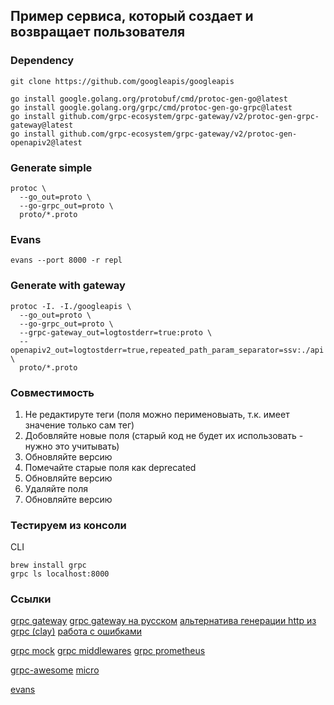 ## Пример сервиса, который создает и возвращает пользователя

### Dependency
```shell
git clone https://github.com/googleapis/googleapis

go install google.golang.org/protobuf/cmd/protoc-gen-go@latest
go install google.golang.org/grpc/cmd/protoc-gen-go-grpc@latest
go install github.com/grpc-ecosystem/grpc-gateway/v2/protoc-gen-grpc-gateway@latest
go install github.com/grpc-ecosystem/grpc-gateway/v2/protoc-gen-openapiv2@latest
```

### Generate simple
```shell
protoc \
  --go_out=proto \
  --go-grpc_out=proto \
  proto/*.proto
```

### Evans
```shell
evans --port 8000 -r repl
```

### Generate with gateway
```shell
protoc -I. -I./googleapis \
  --go_out=proto \
  --go-grpc_out=proto \
  --grpc-gateway_out=logtostderr=true:proto \
  --openapiv2_out=logtostderr=true,repeated_path_param_separator=ssv:./api \
  proto/*.proto
```

### Совместимость

1. Не редактируте теги (поля можно перименовыать, т.к. имеет значение только сам тег)
2. Добовляйте новые поля (старый код не будет их использовать - нужно это учитывать)
3. Обновляйте версию
4. Помечайте старые поля как deprecated
5. Обновляйте версию
6. Удаляйте поля
7. Обновляйте версию

### Тестируем из консоли
CLI
```shell
brew install grpc
grpc ls localhost:8000
```

### Ссылки
[grpc gateway](https://github.com/grpc-ecosystem/grpc-gateway)
[grpc gateway на русском](https://habr.com/ru/post/496574/)
[альтернатива генерации http из grpc (clay)](https://github.com/utrack/clay)
[работа с ошибками](https://jbrandhorst.com/post/grpc-errors/)

[grpc mock](https://github.com/tokopedia/gripmock)
[grpc middlewares](https://github.com/grpc-ecosystem/go-grpc-middleware)
[grpc prometheus](https://github.com/grpc-ecosystem/go-grpc-prometheus)

[grpc-awesome](https://github.com/grpc-ecosystem/awesome-grpc)
[micro](https://github.com/micro/micro)

[evans](https://github.com/ktr0731/evans)
